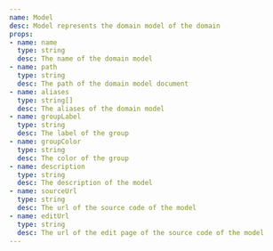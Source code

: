 ```yaml
---
name: Model
desc: Model represents the domain model of the domain
props:
- name: name
  type: string
  desc: The name of the domain model
- name: path
  type: string
  desc: The path of the domain model document
- name: aliases
  type: string[]
  desc: The aliases of the domain model
- name: groupLabel
  type: string
  desc: The label of the group
- name: groupColor
  type: string
  desc: The color of the group
- name: description
  type: string
  desc: The description of the model
- name: sourceUrl
  type: string
  desc: The url of the source code of the model
- name: editUrl
  type: string
  desc: The url of the edit page of the source code of the model
---
```

